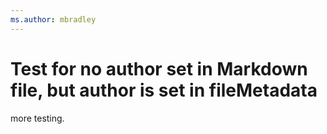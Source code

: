 ```yaml
---
ms.author: mbradley
---
```

# Test for no author set in Markdown file, but author is set in fileMetadata

more testing.

